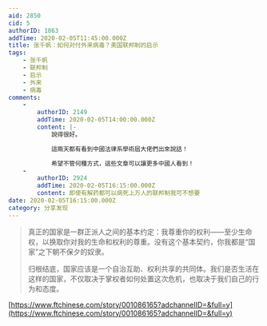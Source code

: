 ```yaml
---
aid: 2850
cid: 5
authorID: 1863
addTime: 2020-02-05T11:45:00.000Z
title: 张千帆：如何对付外来病毒？美国联邦制的启示
tags:
    - 张千帆
    - 联邦制
    - 启示
    - 外来
    - 病毒
comments:
    -
        authorID: 2149
        addTime: 2020-02-05T14:00:00.000Z
        content: |-
            說得很好。

            這兩天都有看到中國法律系學術屆大佬們出來說話！

            希望不管何種方式，這些文章可以讓更多中國人看到！
    -
        authorID: 2924
        addTime: 2020-02-05T16:15:00.000Z
        content: 即使有解药都可以病死上万人的联邦制我可不想要
date: 2020-02-05T16:15:00.000Z
category: 分享发现
---
```


> 真正的国家是一群正派人之间的基本约定：我尊重你的权利——至少生命权，以换取你对我的生命和权利的尊重。没有这个基本契约，你我都是“国家”之下朝不保夕的奴隶。
> 
> 归根结底，国家应该是一个自治互助、权利共享的共同体。我们是否生活在这样的国家，不仅取决于掌权者如何处置这次危机，也取决于我们自己的行为和态度。

[https://www.ftchinese.com/story/001086165?adchannelID=&full=y](https://www.ftchinese.com/story/001086165?adchannelID=&full=y)
